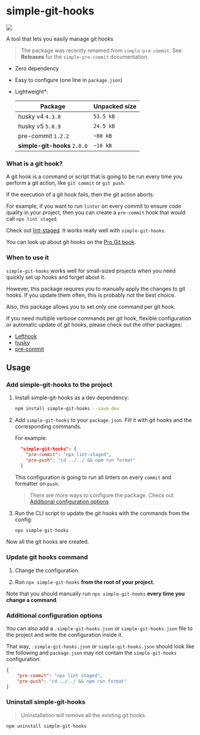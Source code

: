 # simple-git-hooks


 ![](https://img.shields.io/badge/dependencies-zero-green)

A tool that lets you easily manage git hooks

> The package was recently renamed from `simple-pre-commit`. See **Releases** for the `simple-pre-commit` documentation.

- Zero dependency
- Easy to configure (one line in `package.json`)
- Lightweight*:

  | Package | Unpacked size |
  | ------------- | ------------- |
  | husky v4 `4.3.8` | `53.5 kB`  |
  | husky v5 `5.0.9`  | `24.5 kB`  |
  | pre-commit `1.2.2` | `~80 kB` |
  | **simple-git-hooks** `2.0.0` | `~10 kB` |


### What is a git hook?

A git hook is a command or script that is going to be run every time you perform a git action, like `git commit` or `git push`.
 
If the execution of a git hook fails, then the git action aborts.

For example, if you want to run `linter` on every commit to ensure code quality in your project, then you can create a `pre-commit` hook that would call `npx lint staged`.

Check out [lint-staged](https://github.com/okonet/lint-staged#readme). It works really well with `simple-git-hooks`.

You can look up about git hooks on the [Pro Git book](https://git-scm.com/book/en/v2/Customizing-Git-Git-Hooks).

### When to use it

`simple-git-hooks` works well for small-sized projects when you need quickly set up hooks and forget about it.

However, this package requires you to manually apply the changes to git hooks. If you update them often, this is probably not the best choice.

Also, this package allows you to set only one command per git hook. 

If you need multiple verbose commands per git hook, flexible configuration or automatic update of git hooks, please check out the other packages:
 
* [Lefthook](https://github.com/Arkweid/lefthook)
* [husky](https://github.com/typicode/husky)
* [pre-commit](https://github.com/pre-commit/pre-commit)


## Usage

### Add simple-git-hooks to the project

1. Install simple-git-hooks as a dev dependency:
   
   ```sh
   npm install simple-git-hooks --save-dev
   ```

2. Add `simple-git-hooks` to your `package.json`. Fill it with git hooks and the corresponding commands.

    For example:
   
   ```json
     "simple-git-hooks": {
       "pre-commit": "npx lint-staged",
       "pre-push": "cd ../../ && npm run format"
     }
   ```
    
    This configuration is going to run all linters on every `commit` and formatter on `push`.
    
   > There are more ways to configure the package. Check out [Additional configuration options](#additional-configuration-options).
    
3. Run the CLI script to update the git hooks with the commands from the config:

   ```sh
   npx simple-git-hooks
   ```
    
Now all the git hooks are created.

### Update git hooks command

1. Change the configuration.

2. Run `npx simple-git-hooks` **from the root of your project**.

Note that you should manually run `npx simple-git-hooks` **every time you change a command**.


### Additional configuration options

You can also add a `.simple-git-hooks.json` or `simple-git-hooks.json` file to the project and write the configuration inside it.

That way, `.simple-git-hooks.json` or `simple-git-hooks.json` should look like the following and `package.json` may not contain the `simple-git-hooks` configuration.

```json
{
    "pre-commit": "npx lint staged",
    "pre-push": "cd ../../ && npm run format"
}
```

### Uninstall simple-git-hooks

> Uninstallation will remove all the existing git hooks.

```sh
npm uninstall simple-git-hooks
```
